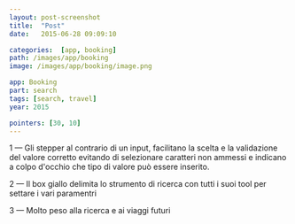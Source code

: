 ```yaml
---
layout: post-screenshot
title:  "Post"
date:   2015-06-28 09:09:10

categories:  [app, booking]
path: /images/app/booking
image: /images/app/booking/image.png

app: Booking
part: search
tags: [search, travel]
year: 2015

pointers: [30, 10]
---
```


1 — Gli stepper al contrario di un input, facilitano la scelta e la validazione del valore corretto evitando di selezionare caratteri non ammessi e indicano a colpo d'occhio che tipo di valore può essere inserito. 

2 — Il box giallo delimita lo strumento di ricerca con tutti i suoi tool per settare i vari paramentri

3 — Molto peso alla ricerca e ai viaggi futuri